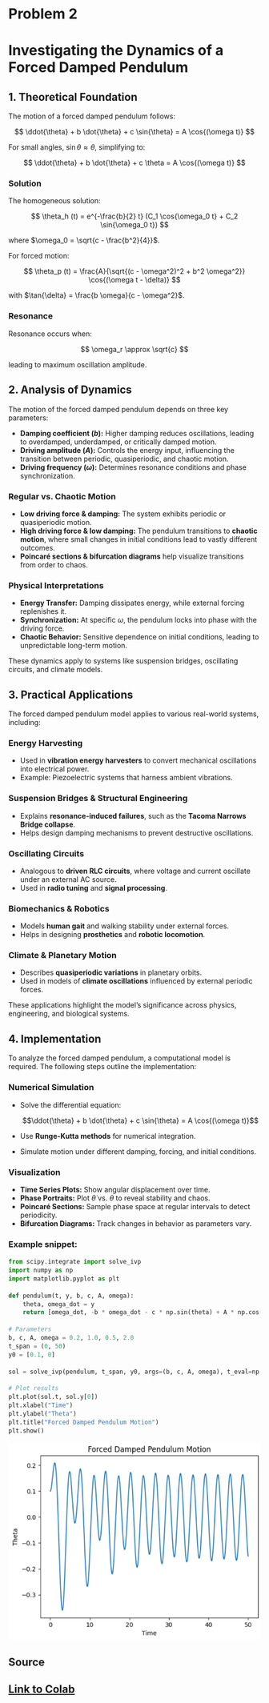 # Problem 2
# Investigating the Dynamics of a Forced Damped Pendulum
## 1. Theoretical Foundation

The motion of a forced damped pendulum follows:

$$
\ddot{\theta} + b \dot{\theta} + c \sin{\theta} = A \cos{(\omega t)}
$$

For small angles, $\sin{\theta} \approx \theta$, simplifying to:

$$
\ddot{\theta} + b \dot{\theta} + c \theta = A \cos{(\omega t)}
$$

### Solution

The homogeneous solution:

$$
\theta_h (t) = e^{-\frac{b}{2} t} (C_1 \cos{\omega_0 t} + C_2 \sin{\omega_0 t})
$$

where $\omega_0 = \sqrt{c - \frac{b^2}{4}}$.

For forced motion:

$$
\theta_p (t) = \frac{A}{\sqrt{(c - \omega^2)^2 + b^2 \omega^2}} \cos{(\omega t - \delta)}
$$

with $\tan{\delta} = \frac{b \omega}{c - \omega^2}$.

### Resonance

Resonance occurs when:

$$
\omega_r \approx \sqrt{c}
$$

leading to maximum oscillation amplitude.

## 2. Analysis of Dynamics

The motion of the forced damped pendulum depends on three key parameters:

- **Damping coefficient ($b$):** Higher damping reduces oscillations, leading to overdamped, underdamped, or critically damped motion.
- **Driving amplitude ($A$):** Controls the energy input, influencing the transition between periodic, quasiperiodic, and chaotic motion.
- **Driving frequency ($\omega$):** Determines resonance conditions and phase synchronization.

### Regular vs. Chaotic Motion

- **Low driving force & damping:** The system exhibits periodic or quasiperiodic motion.
- **High driving force & low damping:** The pendulum transitions to **chaotic motion**, where small changes in initial conditions lead to vastly different outcomes.
- **Poincaré sections & bifurcation diagrams** help visualize transitions from order to chaos.

### Physical Interpretations

- **Energy Transfer:** Damping dissipates energy, while external forcing replenishes it.
- **Synchronization:** At specific $\omega$, the pendulum locks into phase with the driving force.
- **Chaotic Behavior:** Sensitive dependence on initial conditions, leading to unpredictable long-term motion.

These dynamics apply to systems like suspension bridges, oscillating circuits, and climate models.

## 3. Practical Applications

The forced damped pendulum model applies to various real-world systems, including:

### **Energy Harvesting**  
- Used in **vibration energy harvesters** to convert mechanical oscillations into electrical power.  
- Example: Piezoelectric systems that harness ambient vibrations.

### **Suspension Bridges & Structural Engineering**  
- Explains **resonance-induced failures**, such as the **Tacoma Narrows Bridge collapse**.  
- Helps design damping mechanisms to prevent destructive oscillations.

### **Oscillating Circuits**  
- Analogous to **driven RLC circuits**, where voltage and current oscillate under an external AC source.  
- Used in **radio tuning** and **signal processing**.

### **Biomechanics & Robotics**  
- Models **human gait** and walking stability under external forces.  
- Helps in designing **prosthetics** and **robotic locomotion**.

### **Climate & Planetary Motion**  
- Describes **quasiperiodic variations** in planetary orbits.  
- Used in models of **climate oscillations** influenced by external periodic forces.

These applications highlight the model’s significance across physics, engineering, and biological systems.

## 4. Implementation

To analyze the forced damped pendulum, a computational model is required. The following steps outline the implementation:

### **Numerical Simulation**
- Solve the differential equation:

  $$\ddot{\theta} + b \dot{\theta} + c \sin{\theta} = A \cos{(\omega t)}$$

- Use **Runge-Kutta methods** for numerical integration.
- Simulate motion under different damping, forcing, and initial conditions.

### **Visualization**
- **Time Series Plots:** Show angular displacement over time.
- **Phase Portraits:** Plot $\dot{\theta}$ vs. $\theta$ to reveal stability and chaos.
- **Poincaré Sections:** Sample phase space at regular intervals to detect periodicity.
- **Bifurcation Diagrams:** Track changes in behavior as parameters vary.

### Example snippet:

```python
from scipy.integrate import solve_ivp
import numpy as np
import matplotlib.pyplot as plt

def pendulum(t, y, b, c, A, omega):
    theta, omega_dot = y
    return [omega_dot, -b * omega_dot - c * np.sin(theta) + A * np.cos(omega * t)]

# Parameters
b, c, A, omega = 0.2, 1.0, 0.5, 2.0
t_span = (0, 50)
y0 = [0.1, 0]

sol = solve_ivp(pendulum, t_span, y0, args=(b, c, A, omega), t_eval=np.linspace(0, 50, 1000))

# Plot results
plt.plot(sol.t, sol.y[0])
plt.xlabel("Time")
plt.ylabel("Theta")
plt.title("Forced Damped Pendulum Motion")
plt.show()
```
![alt text](image-3.png)

## Source
## [Link to Colab](https://colab.research.google.com/drive/1mIRd9KSWpGVR9i_TpfusD-mv2_rJlp-U)

